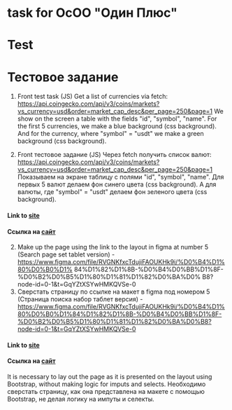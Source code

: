 # task for ОсОО "Один Плюс"
# Test
# Тестовое задание

1. Front test task (JS)
    Get a list of currencies via fetch:
    https://api.coingecko.com/api/v3/coins/markets?vs_currency=usd&order=market_cap_desc&per_page=250&page=1
    We show on the screen a table with the fields "id", "symbol", "name".
    For the first 5 currencies, we make a blue background (css background).
    And for the currency, where "symbol" = "usdt" we make a green background (css background).

1. Front тестовое задание (JS)
   Через fetch получить список валют:
   https://api.coingecko.com/api/v3/coins/markets?vs_currency=usd&order=market_cap_desc&per_page=250&page=1
   Показываем на экране таблицу с полями "id", "symbol", "name".
   Для первых 5 валют делаем фон синего цвета (css background).
   А для валюты, где "symbol" = "usdt" делаем фон зеленого цвета (css background).

#### Link to [site](https://one-plus-test.vercel.app/)
#### Ссылка на [сайт](https://one-plus-test.vercel.app/)

2. Make up the page using the link to the layout in figma at number 5 (Search page set tablet version) - https://www.figma.com/file/RVGNKfxcTdujiFAOUKHk9i/%D0%B4%D1%80%D0%B0%D1% 84%D1%82%D1%8B-%D0%B4%D0%BB%D1%8F-%D0%B2%D0%B5%D1%80%D1%81%D1%82%D0%BA%D0% B8?node-id=0-1&t=GqYZtXSYwHMKQVSe-0
2. Сверстать страницу по ссылке на макет в figma под номером 5 (Страница поиска набор таблет версия) - https://www.figma.com/file/RVGNKfxcTdujiFAOUKHk9i/%D0%B4%D1%80%D0%B0%D1%84%D1%82%D1%8B-%D0%B4%D0%BB%D1%8F-%D0%B2%D0%B5%D1%80%D1%81%D1%82%D0%BA%D0%B8?node-id=0-1&t=GqYZtXSYwHMKQVSe-0

#### Link to [site](https://one-plus-test-aibs.vercel.app/)
#### Ссылка на [сайт](https://one-plus-test-aibs.vercel.app/)

It is necessary to lay out the page as it is presented on the layout using Bootstrap, without making logic for imputs and selects.
Необходимо сверстать страницу, как она представлена на макете с помощью Bootstrap, не делая логику на импуты и селекты.
